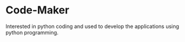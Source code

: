 # Code-Maker
Interested in python coding and used to develop the applications using python programming.
